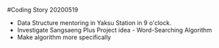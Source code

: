 #Coding Story 20200519

- Data Structure mentoring in Yaksu Station in 9 o'clock.
- Investigate Sangsaeng Plus Project idea - Word-Searching Algorithm
- Make algorithm more specifically
